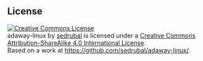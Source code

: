 License
-------

<a rel="license" href="https://creativecommons.org/licenses/by-sa/4.0/"><img alt="Creative Commons License" style="border-width:0" src="https://i.creativecommons.org/l/by-sa/4.0/88x31.png" /></a><br /><span xmlns:dct="https://purl.org/dc/terms/" property="dct:title">adaway-linux</span> by <a xmlns:cc="https://creativecommons.org/ns#" href="https://github.com/sedrubal/" property="cc:attributionName" rel="cc:attributionURL">sedrubal</a> is licensed under a <a rel="license" href="https://creativecommons.org/licenses/by-sa/4.0/">Creative Commons Attribution-ShareAlike 4.0 International License</a>.<br />Based on a work at <a xmlns:dct="https://purl.org/dc/terms/" href="https://github.com/sedrubal/adaway-linux/" rel="dct:source">https://github.com/sedrubal/adaway-linux/</a>.
